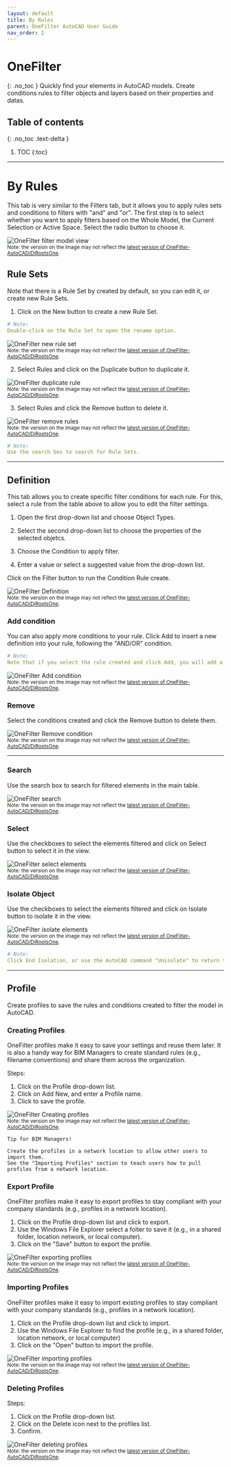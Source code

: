 ```yaml
---
layout: default
title: By Rules
parent: OneFilter AutoCAD User Guide
nav_order: 2
---
```


# OneFilter
{: .no_toc }
Quickly find your elements in AutoCAD models. Create conditions rules to filter objects and layers based on their properties and datas.

## Table of contents
{: .no_toc .text-delta }

1. TOC
{:toc}

---

# By Rules

This tab is very similar to the Filters tab, but it allows you to apply rules sets and conditions to filters with "and" and "or".
The first step is to select whether you want to apply filters based on the Whole Model, the Current Selection or Active Space. Select the radio button to choose it.

![OneFilter filter model view](../../../../assets\images\OneFilter\OF-Br-FilterModel.gif)  
<sub>Note: the version on the image may not reflect the [latest version of OneFilter-AutoCAD/DiRootsOne](https://diroots.com/autocad-plugins/dirootsone-for-autocad/).</sub>

## Rule Sets

Note that there is a Rule Set by created by default, so you can edit it, or create new Rule Sets.

1. Click on the New button to create a new Rule Set.

```yaml
# Note:
Double-click on the Rule Set to open the rename option.
```
![OneFilter new rule set](../../../../assets\images\OneFilter\OF-Br-NewRule.gif)  
<sub>Note: the version on the image may not reflect the [latest version of OneFilter-AutoCAD/DiRootsOne](https://diroots.com/autocad-plugins/dirootsone-for-autocad/).</sub>

2. Select Rules and click on the Duplicate button to duplicate it.

![OneFilter duplicate rule](../../../../assets\images\OneFilter\OF-Br-Duplicate.gif)  
<sub>Note: the version on the image may not reflect the [latest version of OneFilter-AutoCAD/DiRootsOne](https://diroots.com/autocad-plugins/dirootsone-for-autocad/).</sub>

3. Select Rules and click the Remove button to delete it.

![OneFilter remove rules](../../../../assets\images\OneFilter\OF-Br-Remove.gif)  
<sub>Note: the version on the image may not reflect the [latest version of OneFilter-AutoCAD/DiRootsOne](https://diroots.com/autocad-plugins/dirootsone-for-autocad/).</sub>

```yaml
# Note:
Use the search box to search for Rule Sets.
```

---

## Definition

This tab allows you to create specific filter conditions for each rule. For this, select a rule from the table above to allow you to edit the filter settings.

1. Open the first drop-down list and choose Object Types.

2. Select the second drop-down list to choose the properties of the selected objetcs.

3. Choose the Condition to apply filter.

4. Enter a value or select a suggested value from the drop-down list.

Click on the Filter button to run the Condition Rule create.

![OneFilter Definition](../../../../assets\images\OneFilter\OF-Br-Definition.gif)  
<sub>Note: the version on the image may not reflect the [latest version of OneFilter-AutoCAD/DiRootsOne](https://diroots.com/autocad-plugins/dirootsone-for-autocad/).</sub>

### Add condition

You can also apply more conditions to your rule. Click Add to insert a new definition into your rule, following the "AND/OR" condition.

```yaml
# Note:
Note that if you select the rule created and click Add, you will add a new definition as a child, thus creating a tree structure for your rule.
```
![OneFilter Add condition](../../../../assets\images\OneFilter\OF-Br-AddCondition.gif)  
<sub>Note: the version on the image may not reflect the [latest version of OneFilter-AutoCAD/DiRootsOne](https://diroots.com/autocad-plugins/dirootsone-for-autocad/).</sub>

### Remove

Select the conditions created and click the Remove button to delete them.

![OneFilter Remove condition](../../../../assets\images\OneFilter\OF-Br-RemoveCondition.gif)  
<sub>Note: the version on the image may not reflect the [latest version of OneFilter-AutoCAD/DiRootsOne](https://diroots.com/autocad-plugins/dirootsone-for-autocad/).</sub>

---

### Search

Use the search box to search for filtered elements in the main table.

![OneFilter search](../../../../assets\images\OneFilter\OF-Br-Search.gif)  
<sub>Note: the version on the image may not reflect the [latest version of OneFilter-AutoCAD/DiRootsOne](https://diroots.com/autocad-plugins/dirootsone-for-autocad/).</sub>

### Select

Use the checkboxes to select the elements filtered and click on Select button to select it in the view.

![OneFilter select elements](../../../../assets\images\OneFilter\OF-Br-Select.gif)  
<sub>Note: the version on the image may not reflect the [latest version of OneFilter-AutoCAD/DiRootsOne](https://diroots.com/autocad-plugins/dirootsone-for-autocad/).</sub>

### Isolate Object

Use the checkboxes to select the elements filtered and click on Isolate button to isolate it in the view.

![OneFilter isolate elements](../../../../assets\images\OneFilter\OF-Br-Isolate.gif)  
<sub>Note: the version on the image may not reflect the [latest version of OneFilter-AutoCAD/DiRootsOne](https://diroots.com/autocad-plugins/dirootsone-for-autocad/).</sub>

```yaml
# Note:
Click End Isolation, or use the AutoCAD command "Unisolate" to return to the entire model view.
```

---

## Profile

Create profiles to save the rules and conditions created to filter the model in AutoCAD.

### Creating Profiles

OneFilter profiles make it easy to save your settings and reuse them later. It is also a handy way for BIM Managers to create standard rules (e.g., filename conventions) and share them across the organization.

Steps:
1. Click on the Profile drop-down list.
2. Click on Add New, and enter a Profile name.
3. Click to save the profile.

![OneFilter Creating profiles](../../../../assets\images\OneFilter\OF-Br-Profile.gif)  
<sub>Note: the version on the image may not reflect the [latest version of OneFilter-AutoCAD/DiRootsOne](https://diroots.com/autocad-plugins/dirootsone-for-autocad/).</sub>

```
Tip for BIM Managers!  

Create the profiles in a network location to allow other users to import them.
See the "Importing Profiles" section to teach users how to pull profiles from a network location.
```

### Export Profile

OneFilter profiles make it easy to export profiles to stay compliant with your company standards (e.g., profiles in a network location).

1. Click on the Profile drop-down list and click to export.
2. Use the Windows File Explorer select a folter to save it (e.g., in a shared folder, location network, or local computer).
3. Click on the "Save" button to export the profile.

![OneFilter exporting profiles](../../../../assets\images\OneFilter\OF-Br-ExportProfile.gif)  
<sub>Note: the version on the image may not reflect the [latest version of OneFilter-AutoCAD/DiRootsOne](https://diroots.com/autocad-plugins/dirootsone-for-autocad/).</sub>

### Importing Profiles

OneFilter profiles make it easy to import existing profiles to stay compliant with your company standards (e.g., profiles in a network location).

1. Click on the Profile drop-down list and click to import.
2. Use the Windows File Explorer to find the profile (e.g., in a shared folder, location network, or local computer)
3. Click on the "Open" button to import the profile.

![OneFilter importing profiles](../../../../assets\images\OneFilter\OF-Br-ImportProfile.gif)  
<sub>Note: the version on the image may not reflect the [latest version of OneFilter-AutoCAD/DiRootsOne](https://diroots.com/autocad-plugins/dirootsone-for-autocad/).</sub>

### Deleting Profiles

Steps:
1. Click on the Profile drop-down list.
2. Click on the Delete icon next to the profiles list.
3. Confirm.

![OneFilter deleting profiles](../../../../assets\images\OneFilter\OF-Br-DeleteProfile.gif)  
<sub>Note: the version on the image may not reflect the [latest version of OneFilter-AutoCAD/DiRootsOne](https://diroots.com/autocad-plugins/dirootsone-for-autocad/).</sub>